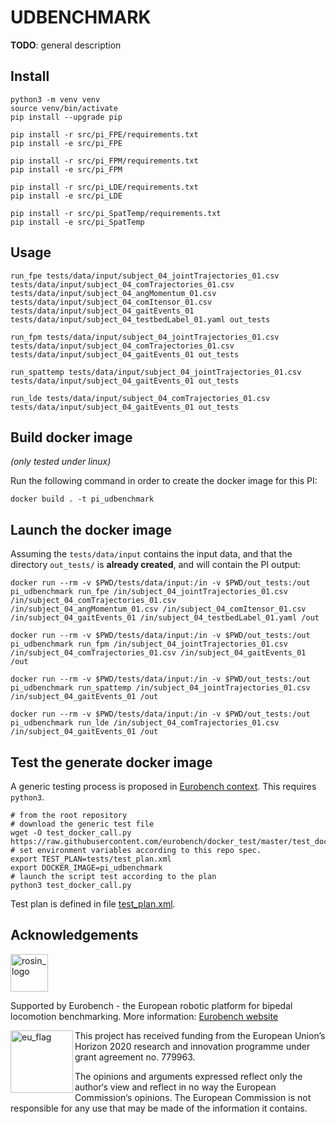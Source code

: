 # UDBENCHMARK

**TODO**: general description

## Install

```term
python3 -m venv venv
source venv/bin/activate
pip install --upgrade pip

pip install -r src/pi_FPE/requirements.txt
pip install -e src/pi_FPE

pip install -r src/pi_FPM/requirements.txt
pip install -e src/pi_FPM

pip install -r src/pi_LDE/requirements.txt
pip install -e src/pi_LDE

pip install -r src/pi_SpatTemp/requirements.txt
pip install -e src/pi_SpatTemp

```

## Usage

```term
run_fpe tests/data/input/subject_04_jointTrajectories_01.csv tests/data/input/subject_04_comTrajectories_01.csv tests/data/input/subject_04_angMomentum_01.csv tests/data/input/subject_04_comItensor_01.csv tests/data/input/subject_04_gaitEvents_01 tests/data/input/subject_04_testbedLabel_01.yaml out_tests
```

```term
run_fpm tests/data/input/subject_04_jointTrajectories_01.csv tests/data/input/subject_04_comTrajectories_01.csv tests/data/input/subject_04_gaitEvents_01 out_tests
```

```term
run_spattemp tests/data/input/subject_04_jointTrajectories_01.csv tests/data/input/subject_04_gaitEvents_01 out_tests
```

```term
run_lde tests/data/input/subject_04_comTrajectories_01.csv tests/data/input/subject_04_gaitEvents_01 out_tests
```


## Build docker image

_(only tested under linux)_

Run the following command in order to create the docker image for this PI:

```console
docker build . -t pi_udbenchmark
```

## Launch the docker image

Assuming the `tests/data/input` contains the input data, and that the directory `out_tests/` is **already created**, and will contain the PI output:

```shell
docker run --rm -v $PWD/tests/data/input:/in -v $PWD/out_tests:/out pi_udbenchmark run_fpe /in/subject_04_jointTrajectories_01.csv /in/subject_04_comTrajectories_01.csv /in/subject_04_angMomentum_01.csv /in/subject_04_comItensor_01.csv /in/subject_04_gaitEvents_01 /in/subject_04_testbedLabel_01.yaml /out
```

```shell
docker run --rm -v $PWD/tests/data/input:/in -v $PWD/out_tests:/out pi_udbenchmark run_fpm /in/subject_04_jointTrajectories_01.csv /in/subject_04_comTrajectories_01.csv /in/subject_04_gaitEvents_01 /out
```

```shell
docker run --rm -v $PWD/tests/data/input:/in -v $PWD/out_tests:/out pi_udbenchmark run_spattemp /in/subject_04_jointTrajectories_01.csv /in/subject_04_gaitEvents_01 /out
```

```shell
docker run --rm -v $PWD/tests/data/input:/in -v $PWD/out_tests:/out pi_udbenchmark run_lde /in/subject_04_comTrajectories_01.csv /in/subject_04_gaitEvents_01 /out
```

## Test the generate docker image

A generic testing process is proposed in [Eurobench context](https://github.com/eurobench/docker_test).
This requires `python3`.

```shell
# from the root repository
# download the generic test file
wget -O test_docker_call.py https://raw.githubusercontent.com/eurobench/docker_test/master/test_docker_call.py
# set environment variables according to this repo spec.
export TEST_PLAN=tests/test_plan.xml
export DOCKER_IMAGE=pi_udbenchmark
# launch the script test according to the plan
python3 test_docker_call.py
```

Test plan is defined in file [test_plan.xml](tests/test_plan.xml).

## Acknowledgements

<a href="http://eurobench2020.eu">
  <img src="http://eurobench2020.eu/wp-content/uploads/2018/06/cropped-logoweb.png"
       alt="rosin_logo" height="60" >
</a>

Supported by Eurobench - the European robotic platform for bipedal locomotion benchmarking.
More information: [Eurobench website][eurobench_website]

<img src="http://eurobench2020.eu/wp-content/uploads/2018/02/euflag.png"
     alt="eu_flag" width="100" align="left" >

This project has received funding from the European Union’s Horizon 2020
research and innovation programme under grant agreement no. 779963.

The opinions and arguments expressed reflect only the author‘s view and
reflect in no way the European Commission‘s opinions.
The European Commission is not responsible for any use that may be made
of the information it contains.

[eurobench_logo]: http://eurobench2020.eu/wp-content/uploads/2018/06/cropped-logoweb.png
[eurobench_website]: http://eurobench2020.eu "Go to website"

